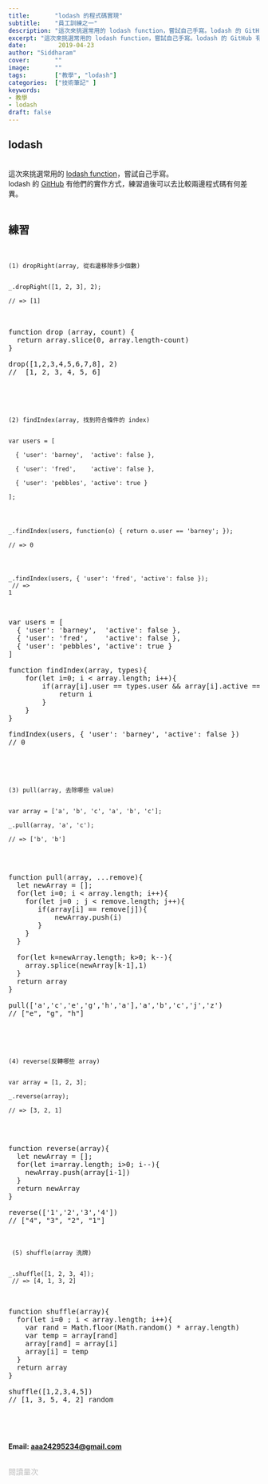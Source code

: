 ```yaml
---
title:       "lodash 的程式碼實現"
subtitle:    "員工訓練之一"
description: "這次來挑選常用的 lodash function，嘗試自己手寫。lodash 的 GitHub 有他們的實作方式，練習過後可以去比較兩邊程式碼有何差異。"
excerpt: "這次來挑選常用的 lodash function，嘗試自己手寫。lodash 的 GitHub 有他們的實作方式，練習過後可以去比較兩邊程式碼有何差異。"
date:         2019-04-23
author: "Siddharam"
cover:       ""
image:       ""
tags:        ["教學", "lodash"]
categories:  ["技術筆記" ]
keywords:
- 教學
- lodash
draft: false
---
```


<article>
<h1  class="article-h1-color">lodash</h1><br>
這次來挑選常用的 <a href='https://lodash.com/'>lodash function</a>，嘗試自己手寫。<br>lodash 的 <a href='https://github.com/lodash/lodash'>GitHub</a> 有他們的實作方式，練習過後可以去比較兩邊程式碼有何差異。<br><br>

<h1  class="article-h1-color">練習</h1><br>
<code>
(1) dropRight(array, 從右邊移除多少個數)<br><br>
_.dropRight([1, 2, 3], 2);<br>
// => [1]
</code><br>

<pre>

function drop (array, count) {
  return array.slice(0, array.length-count)
}

drop([1,2,3,4,5,6,7,8], 2)
//  [1, 2, 3, 4, 5, 6]

</pre><br><br>

<code>
(2) findIndex(array, 找到符合條件的 index)<br><br>
var users = [<br>
  { 'user': 'barney',  'active': false },<br>
  { 'user': 'fred',    'active': false },<br>
  { 'user': 'pebbles', 'active': true }<br>
];<br><br>
 
_.findIndex(users, function(o) { return o.user == 'barney'; });<br>
// => 0<br><br>
 
_.findIndex(users, { 'user': 'fred', 'active': false });<br>
// => 1<br>
</code><br>

<pre>

var users = [ 
  { 'user': 'barney',  'active': false },
  { 'user': 'fred',    'active': false },
  { 'user': 'pebbles', 'active': true }
]

function findIndex(array, types){
    for(let i=0; i < array.length; i++){
        if(array[i].user == types.user && array[i].active == types.active){
            return i
        }
    } 
}

findIndex(users, { 'user': 'barney', 'active': false })
// 0

</pre><br><br>

<code>
(3) pull(array, 去除哪些 value)<br><br>
var array = ['a', 'b', 'c', 'a', 'b', 'c'];<br>
_.pull(array, 'a', 'c');<br>
// => ['b', 'b']<br>
</code><br>

<pre>

function pull(array, ...remove){
  let newArray = [];
  for(let i=0; i < array.length; i++){
    for(let j=0 ; j < remove.length; j++){
       if(array[i] == remove[j]){
           newArray.push(i)
       }
    }
  }<br>
  for(let k=newArray.length; k>0; k--){
    array.splice(newArray[k-1],1)
  }
  return array
}<br>
pull(['a','c','e','g','h','a'],'a','b','c','j','z')
// ["e", "g", "h"]

</pre><br><br>

<code>
(4) reverse(反轉哪些 array)<br><br>
var array = [1, 2, 3];<br>
_.reverse(array);<br>
// => [3, 2, 1]<br>
</code><br>

<pre>

function reverse(array){
  let newArray = [];
  for(let i=array.length; i>0; i--){
    newArray.push(array[i-1])
  }
  return newArray
}<br>
reverse(['1','2','3','4'])
// ["4", "3", "2", "1"]

</pre>

<br><code>
(5) shuffle(array 洗牌)<br><br>
_.shuffle([1, 2, 3, 4]);<br>
// => [4, 1, 3, 2]
</code><br>

<pre><br>
function shuffle(array){
  for(let i=0 ; i < array.length; i++){
    var rand = Math.floor(Math.random() * array.length)
    var temp = array[rand]
    array[rand] = array[i]                      
    array[i] = temp
  }
  return array
} <br>
shuffle([1,2,3,4,5])
// [1, 3, 5, 4, 2] random
<br>
</pre><br>


<b>Email: aaa24295234@gmail.com</b><br><br>

</article>

<div style="color: #bfbfbf; font-size: 15px;" id="busuanzi_container_page_pv">
  閱讀量<span id="busuanzi_value_page_pv"></span>次
</div>


<script src="../../js/post.js"></script>